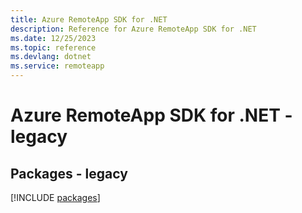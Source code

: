 ```yaml
---
title: Azure RemoteApp SDK for .NET
description: Reference for Azure RemoteApp SDK for .NET
ms.date: 12/25/2023
ms.topic: reference
ms.devlang: dotnet
ms.service: remoteapp
---
```

# Azure RemoteApp SDK for .NET - legacy
## Packages - legacy
[!INCLUDE [packages](remoteapp-index.md)]